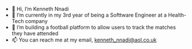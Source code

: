 - 👋 Hi, I’m Kenneth Nnadi
- 👀 I’m currently in my 3rd year of being a Softtware Engineer at a Health-Tech company
- 🌱 I’m building a football platform to allow users to track the matches they have attended
- 📫 You can reach me at my email, kenneth_nnadi@aol.co.uk

<!---
K-Nnadi/K-Nnadi is a ✨ special ✨ repository because its `README.md` (this file) appears on your GitHub profile.
You can click the Preview link to take a look at your changes.
--->
